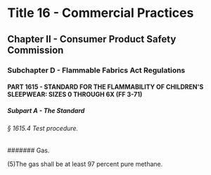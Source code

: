 
# Title 16 - Commercial Practices
## Chapter II - Consumer Product Safety Commission
### Subchapter D - Flammable Fabrics Act Regulations
#### PART 1615 - STANDARD FOR THE FLAMMABILITY OF CHILDREN'S SLEEPWEAR: SIZES 0 THROUGH 6X (FF 3-71)
##### Subpart A - The Standard
###### § 1615.4 Test procedure.
####### Gas.

(5)The gas shall be at least 97 percent pure methane.
